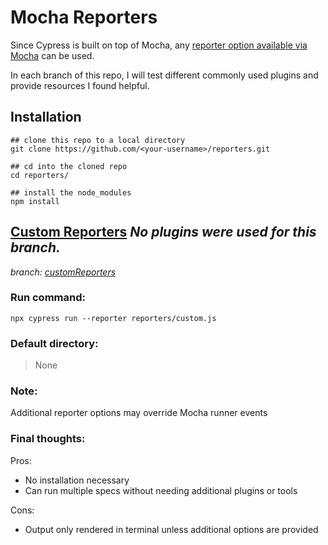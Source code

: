 # Mocha Reporters 

Since Cypress is built on top of Mocha, any [reporter option available via Mocha](https://mochajs.org/#reporters) can be used.

In each branch of this repo, I will test different commonly used plugins and provide resources I found helpful.

## Installation
```
## clone this repo to a local directory
git clone https://github.com/<your-username>/reporters.git

## cd into the cloned repo
cd reporters/

## install the node_modules
npm install
```

## [Custom Reporters](https://mochajs.org/api/tutorial-custom-reporter.html) *No plugins were used for this branch.*
*branch: [customReporters](https://github.com/conversaShawn/reporters/tree/customReporters)*

### Run command:
`npx cypress run --reporter reporters/custom.js`
### Default directory:
> None

### Note:
Additional reporter options may override Mocha runner events

### Final thoughts:
Pros:
- No installation necessary
- Can run multiple specs without needing additional plugins or tools 

Cons:
- Output only rendered in terminal unless additional options are provided